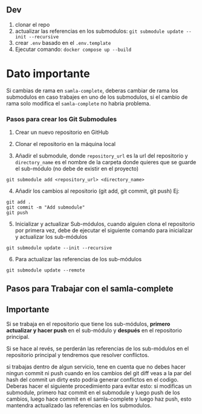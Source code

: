 


## Dev

1. clonar el repo
2. actualizar las referencias en los submodulos: `git submodule update --init --recursive`
3.  crear `.env` basado en el `.env.template`
4. Ejecutar comando: `docker compose up --build`

# Dato importante
Si cambias de rama en `samla-complete`, deberas cambiar de rama los submodulos en caso trabajes en uno de los submodulos, si el cambio de rama solo modifica el `samla-complete` no habria problema.



### Pasos para crear los Git Submodules
1. Crear un nuevo repositorio en GitHub
2. Clonar el repositorio en la máquina local

3. Añadir el submodule, donde `repository_url` es la url del repositorio y `directory_name` es el nombre de la carpeta donde quieres que se guarde el sub-módulo (no debe de existir en el proyecto)
```
git submodule add <repository_url> <directory_name>
```
4. Añadir los cambios al repositorio (git add, git commit, git push)
Ej:
```
git add .
git commit -m "Add submodule"
git push
```
5. Inicializar y actualizar Sub-módulos, cuando alguien clona el repositorio por primera vez, debe de ejecutar el siguiente comando para inicializar y actualizar los sub-módulos
```
git submodule update --init --recursive
```
6. Para actualizar las referencias de los sub-módulos
```
git submodule update --remote

```

## Pasos para Trabajar con el samla-complete


## Importante
Si se trabaja en el repositorio que tiene los sub-módulos, **primero actualizar y hacer push** en el sub-módulo y **después** en el repositorio principal. 

Si se hace al revés, se perderán las referencias de los sub-módulos en el repositorio principal y tendremos que resolver conflictos.

 si trabajas dentro de algun servicio, tene en cuenta que no debes hacer ningun commit ni push cuando en los cambios del git diff veas a la par del hash del commit un dirty esto podria generar conflictos en el codigo.
 Deberas hacer el siguiente procedimiento para evitar esto:
 si modificas un submodule, primero haz commit en el submodule y luego push de los cambios,
 luego hace commit en el samla-complete y luego haz push, esto mantendra actualizado las referencias en los submodulos.



